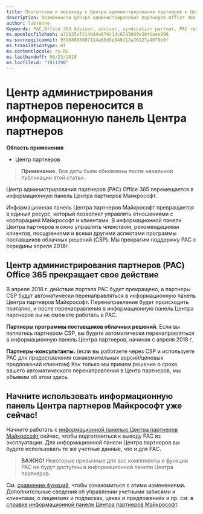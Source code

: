 ```yaml
---
title: Подготовка к переходу с Центра администрирования партнеров к Центру партнеров | Центр партнеров
description: Возможности Центра администрирования партнеров Office 365 переносятся в Центр партнеров.
author: labrenne
Keywords: PAC,Office 365 Advisor, advisor, syndication partner, PAC retire, PAC retiring
ms.openlocfilehash: a72b35ef214b84a876c1dc6783009e284baee996
ms.sourcegitcommit: 93968695897114a68d5e948d13a36127a4079b6f
ms.translationtype: HT
ms.contentlocale: ru-RU
ms.lasthandoff: 06/23/2018
ms.locfileid: "1911298"
---
```

# <a name="partner-admin-center-is-moving-to-the-partner-dashboard"></a>Центр администрирования партнеров переносится в информационную панель Центра партнеров

**Область применения**

-  Центр партнеров

>**Примечание.** Все даты были обновлены после начальной публикации этой статьи.

Центр администрирования партнеров (PAC) Office 365 перемещается в информационную панель Центра партнеров Майкрософт.

Информационная панель Центра партнеров Майкрософт превращается в единый ресурс, который позволяет управлять отношениями с корпорацией Майкрософт и клиентами. В информационной панели Центра партнеров можно управлять членством, рекомендациями клиентов, поощрениями и всеми другими аспектами программы поставщиков облачных решений (CSP). Мы прекратим поддержку PAC с середины апреля 2018г.

## <a name="the-office-365-partner-admin-center-pac-will-be-retired"></a>Центр администрирования партнеров (PAC) Office 365 прекращает свое действие

В апреле 2018 г. действие портала PAC будет прекращено, а партнеры CSP будут автоматически перенаправляться в информационную панель Центра партнеров Майкрософт. Перенаправление будет происходить поэтапно, и после перенаправления в информационную панель Центра партнеров вы не сможете работать в PAC. 

**Партнеры программы поставщиков облачных решений**. Если вы являетесь партнером CSP, вы будете автоматически перенаправляться в информационную панель Центра партнеров, начиная с апреля 2018 г. 

**Партнеры-консультанты.** (если вы работаете через CSP и используете PAC для предоставления ознакомительных версий/ценовых предложений клиентам) Как только мы примем решение о сроке вашего автоматического перенаправления в Центр партнеров, мы объявим об этом здесь. 


## <a name="start-using-the-microsoft-partner-dashboard-now"></a>Начните использовать информационную панель Центра партнеров Майкрософт уже сейчас!

Начните работать с [информационной панелью Центра партнеров Майкрософт](https://partnercenter.microsoft.com/) сейчас, чтобы подготовиться к выводу PAC из эксплуатации.  Для информационной панели Центра партнеров вы будете использовать те же учетные данные, что и для PAC. 

>**ВАЖНО!** Некоторые привычные для вас компоненты и функции PAC не будут доступны в информационной панели Центра партнеров.

 См. [сравнение функций](moving-from-pac-to-pc.md), чтобы ознакомиться с этими изменениями.  Дополнительные сведения об управлении учетными записями и клиентами, о лицензиях и подписках, ценах и предложениях и пр. см. в [справке информационной панели Центра партнеров Майкрософт](https://partnercenter.microsoft.com/partner/help).

 